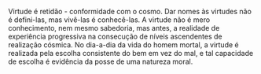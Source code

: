﻿Virtude é retidão - conformidade com o cosmo. Dar nomes às virtudes não é defini-las, mas vivê-las é conhecê-las. A virtude não é mero conhecimento, nem mesmo sabedoria, mas antes, a realidade de experiência progressiva na consecução de níveis ascendentes de realização cósmica. No dia-a-dia da vida do homem mortal, a virtude é realizada pela escolha consistente do bem em vez do mal, e tal capacidade de escolha é evidência da posse de uma natureza moral.